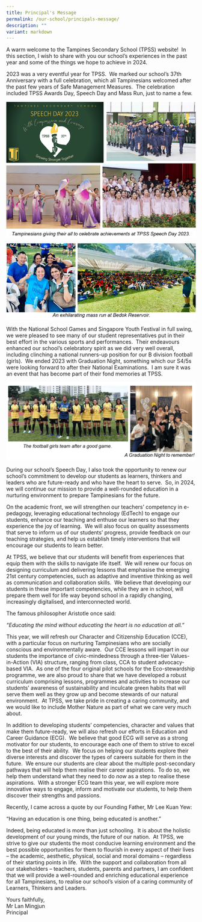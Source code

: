 ```yaml
---
title: Principal's Message
permalink: /our-school/principals-message/
description: ""
variant: markdown
---
```

 


A warm welcome to the Tampines Secondary School (TPSS) website!&nbsp; In this section, I wish to share with you our school’s experiences in the past year and some of the things we hope to achieve in 2024.

2023 was a very eventful year for TPSS.&nbsp; We marked our school’s 37th Anniversary with a full celebration, which all Tampinesians welcomed after the past few years of Safe Management Measures.&nbsp; The celebration included TPSS Awards Day, Speech Day and Mass Run, just to name a few.

![](/images/Picture1.png)

![](/images/Picture2.png)


With the National School Games and Singapore Youth Festival in full swing, we were pleased to see many of our student representatives put in their best effort in the various sports and performances.&nbsp; Their endeavours enhanced our school’s celebratory spirit as we did very well overall, including clinching a national runners-up position for our B division football (girls).&nbsp; We ended 2023 with Graduation Night, something which our S4/5s were looking forward to after their National Examinations.&nbsp; I am sure it was an event that has become part of their fond memories at TPSS.

![](/images/pic4.jpg)

During our school’s Speech Day, I also took the opportunity to renew our school’s commitment to develop our students as learners, thinkers and leaders who are future-ready and who have the heart to serve.&nbsp; So, in 2024, we will continue our mission to provide a well-rounded education in a nurturing environment to prepare Tampinesians for the future.

On the academic front, we will strengthen our teachers’ competency in e-pedagogy, leveraging educational technology (EdTech) to engage our students, enhance our teaching and enthuse our learners so that they experience the joy of learning.&nbsp; We will also focus on quality assessments that serve to inform us of our students’ progress, provide feedback on our teaching strategies, and help us establish timely interventions that will encourage our students to learn better.&nbsp;

At TPSS, we believe that our students will benefit from experiences that equip them with the skills to navigate life itself.&nbsp; We will renew our focus on designing curriculum and delivering lessons that emphasise the emerging 21st century competencies, such as adaptive and inventive thinking as well as communication and collaboration skills.&nbsp; We believe that developing our students in these important competencies, while they are in school, will prepare them well for life way beyond school in a rapidly changing, increasingly digitalised, and interconnected world.

The famous philosopher Aristotle once said:

_“Educating the mind without educating the heart is no education at all.”_

This year, we will refresh our Character and Citizenship Education (CCE), with a particular focus on nurturing Tampinesians who are socially conscious and environmentally aware.&nbsp; Our CCE lessons will impart in our students the importance of civic-mindedness through a three-tier Values-in-Action (VIA) structure, ranging from class, CCA to student advocacy-based VIA.&nbsp; As one of the four original pilot schools for the Eco-stewardship programme, we are also proud to share that we have developed a robust curriculum comprising lessons, programmes and activities to increase our students’ awareness of sustainability and inculcate green habits that will serve them well as they grow up and become stewards of our natural environment.&nbsp; At TPSS, we take pride in creating a caring community, and we would like to include Mother Nature as part of what we care very much about.

In addition to developing students’ competencies, character and values that make them future-ready, we will also refresh our efforts in Education and Career Guidance (ECG).&nbsp; We believe that good ECG will serve as a strong motivator for our students, to encourage each one of them to strive to excel to the best of their ability.&nbsp; We focus on helping our students explore their diverse interests and discover the types of careers suitable for them in the future.&nbsp; We ensure our students are clear about the multiple post-secondary pathways that will help them realise their career aspirations.&nbsp; To do so, we help them understand what they need to do _now_ as a step to realise these aspirations.&nbsp; With a stronger ECG team this year, we will explore more innovative ways to engage, inform and motivate our students, to help them discover their strengths and passions.

Recently, I came across a quote by our Founding Father, Mr Lee Kuan Yew:

“Having an education is one thing, being educated is another.”

Indeed, being educated is more than just schooling.&nbsp; It is about the holistic development of our young minds, the future of our nation.&nbsp; At TPSS, we strive to give our students the most conducive learning environment and the best possible opportunities for them to flourish in every aspect of their lives – the academic, aesthetic, physical, social and moral domains – regardless of their starting points in life.&nbsp; With the support and collaboration from all our stakeholders – teachers, students, parents and partners, I am confident that we will provide a well-rounded and enriching educational experience for all Tampinesians, to realise our school’s vision of a caring community of Learners, Thinkers and Leaders.

Yours faithfully,
<br>Mr Lan Mingjun<br>Principal